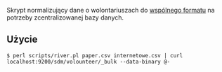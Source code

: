 Skrypt normalizujący dane o wolontariuszach do [wspólnego formatu](https://github.com/Krakow2016/river/wiki/Format) na potrzeby zcentralizowanej bazy danych.

## Użycie

    $ perl scripts/river.pl paper.csv internetowe.csv | curl localhost:9200/sdm/volounteer/_bulk --data-binary @-
